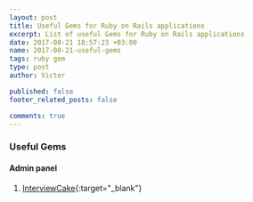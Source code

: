 ```yaml
---
layout: post
title: Useful Gems for Ruby on Rails applications
excerpt: List of useful Gems for Ruby on Rails applications
date: 2017-08-21 18:57:23 +03:00 
name: 2017-08-21-useful-gems
tags: ruby gem
type: post
author: Victor

published: false
footer_related_posts: false

comments: true
---
```


### Useful Gems

#### Admin panel

  1. [InterviewCake](https://www.interviewcake.com/){:target="_blank"}
 